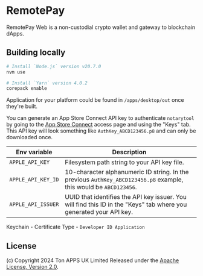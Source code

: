 # RemotePay 

RemotePay Web is a non-custodial crypto wallet and gateway to blockchain dApps.

## Building locally

```sh
# Install `Node.js` version v20.7.0
nvm use

# Install `Yarn` version 4.0.2
corepack enable
```
Application for your platform could be found in `/apps/desktop/out` once they're built.

You can generate an App Store Connect API key to authenticate `notarytool` by going to the
[App Store Connect](https://appstoreconnect.apple.com/access/api) access page and using the "Keys"
tab. This API key will look something like `AuthKey_ABCD123456.p8` and can only be downloaded once.

| Env variable       | Description                                                                                                        |
| ------------------ | ------------------------------------------------------------------------------------------------------------------ |
| `APPLE_API_KEY`    | Filesystem path string to your API key file.                                                                       |
| `APPLE_API_KEY_ID` | 10-character alphanumeric ID string. In the previous `AuthKey_ABCD123456.p8` example, this would be `ABCD123456`.  |
| `APPLE_API_ISSUER` | UUID that identifies the API key issuer. You will find this ID in the "Keys" tab where you generated your API key. |

Keychain - Certificate Type - `Developer ID Application`

## License

(c) Copyright 2024 Ton APPS UK Limited Released under the
[Apache License, Version 2.0](LICENSE.txt).
